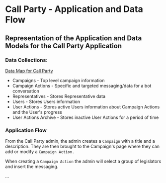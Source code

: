 # Call Party - Application and Data Flow

## Representation of the Application and Data Models for the Call Party Application

### Data Collections:

[Data Map for Call Party](datamap.md)

- Campaigns - Top level campaign information
- Campaign Actions - Specific and targeted messaging/data for a bot conversation
- Representatives - Stores Representative data
- Users - Stores Users information
- User Actions - Stores active Users information about Campaign Actions and the User's progress
- User Actions Archive - Stores inactive User Actions for a period of time 

### Application Flow

From the Call Party admin, the admin creates a `Campaign` with a title and a description. They are then brought to the Campaign's page where they can add or modify a `Campaign Action.` 

When creating a `Campaign Action` the admin will select a group of legislators and insert the messaging. 

...

